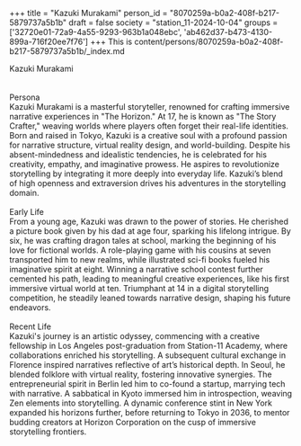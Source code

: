 +++
title = "Kazuki Murakami"
person_id = "8070259a-b0a2-408f-b217-5879737a5b1b"
draft = false
society = "station_11-2024-10-04"
groups = ['32720e01-72a9-4a55-9293-963b1a048ebc', 'ab462d37-b473-4130-899a-716f20ee7f76']
+++
This is content/persons/8070259a-b0a2-408f-b217-5879737a5b1b/_index.md

<div class="h1_1_right">Kazuki Murakami</div><br>
<br>
<div class="h2">Persona</div><div class="plain">Kazuki Murakami is a masterful storyteller, renowned for crafting immersive narrative experiences in "The Horizon." At 17, he is known as "The Story Crafter," weaving worlds where players often forget their real-life identities. Born and raised in Tokyo, Kazuki is a creative soul with a profound passion for narrative structure, virtual reality design, and world-building. Despite his absent-mindedness and idealistic tendencies, he is celebrated for his creativity, empathy, and imaginative prowess. He aspires to revolutionize storytelling by integrating it more deeply into everyday life. Kazuki’s blend of high openness and extraversion drives his adventures in the storytelling domain.</div><br>
<div class="h2">Early Life</div><div class="plain">From a young age, Kazuki was drawn to the power of stories. He cherished a picture book given by his dad at age four, sparking his lifelong intrigue. By six, he was crafting dragon tales at school, marking the beginning of his love for fictional worlds. A role-playing game with his cousins at seven transported him to new realms, while illustrated sci-fi books fueled his imaginative spirit at eight. Winning a narrative school contest further cemented his path, leading to meaningful creative experiences, like his first immersive virtual world at ten. Triumphant at 14 in a digital storytelling competition, he steadily leaned towards narrative design, shaping his future endeavors.</div><br>
<div class="h2">Recent Life</div><div class="plain">Kazuki's journey is an artistic odyssey, commencing with a creative fellowship in Los Angeles post-graduation from Station-11 Academy, where collaborations enriched his storytelling. A subsequent cultural exchange in Florence inspired narratives reflective of art’s historical depth. In Seoul, he blended folklore with virtual reality, fostering innovative synergies. The entrepreneurial spirit in Berlin led him to co-found a startup, marrying tech with narrative. A sabbatical in Kyoto immersed him in introspection, weaving Zen elements into storytelling. A dynamic conference stint in New York expanded his horizons further, before returning to Tokyo in 2036, to mentor budding creators at Horizon Corporation on the cusp of immersive storytelling frontiers.</div><br>
